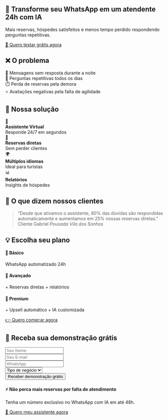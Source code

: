 <!-- Bootstrap 5 -->
<link href="https://cdn.jsdelivr.net/npm/bootstrap@5.3.3/dist/css/bootstrap.min.css" rel="stylesheet">

<!-- Hero -->
<div>
  <h2 class="my-5 fs-1 border-0">🏨 Transforme seu WhatsApp em um atendente 24h com IA</h2>
  <p class="lead mt-3">Mais reservas, hóspedes satisfeitos e menos tempo perdido respondendo perguntas repetitivas.</p>
  <a href="#lead-form" class="btn btn-warning btn-lg btn-cta mt-4">📲 Quero testar grátis agora</a>
</div>

<!-- Problema -->
<div class="my-5 p-5">
  <h2 class="mb-5">❌ O problema</h2>
  <div class="row g-5 text-center">
    <div class="col-md">
      <div class="card p-5">📩 Mensagens sem resposta durante a noite</div>
    </div>
    <div class="col-md">
      <div class="card p-5">🔁 Perguntas repetitivas todos os dias</div>
    </div>
    <div class="col-md">
      <div class="card p-5">⏱️ Perda de reservas pela demora</div>
    </div>
    <div class="col-md">
      <div class="card p-5">⭐ Avaliações negativas pela falta de agilidade</div>
    </div>
  </div>
</div>

<!-- Solução -->
<div class="bg-light my-5 p-5">
  <h2 class="mb-5 border-0">🚀 Nossa solução</h2>
  <div class="row g-5">
    <div class="col-md text-center">
      <div class="card p-5">🤖 <br><b>Assistente Virtual</b><br> Responde 24/7 em segundos</div>
    </div>
    <div class="col-md text-center">
      <div class="card p-5">📅 <br><b>Reservas diretas</b><br> Sem perder clientes</div>
    </div>
    <div class="col-md text-center">
      <div class="card p-5">🌍 <br><b>Múltiplos idiomas</b><br> Ideal para turistas
      </div>
    </div>
    <div class="col-md text-center">
      <div class="card p-5">📊 <br><b>Relatórios</b><br> Insights de hóspedes
      </div>
    </div>
  </div>
</div>

<!-- Prova Social -->
<div class="my-5 p-5">
  <h2 class="mb-5 border-0">💬 O que dizem nossos clientes</h2>
  <blockquote class="p-0 border-0 rounded blockquote text-center">
    “Desde que ativamos o assistente, 80% das dúvidas são respondidas automaticamente e aumentamos em 25% nossas reservas diretas.”
    <footer class="blockquote-footer mt-3">Cliente Gabriel <cite title="Source Title">Pousada Vila dos Sonhos</cite></footer>
  </blockquote>
</div>

<!-- Planos -->
<div class="bg-light my-5 p-5">
  <h2 class="mb-5 border-0">💡 Escolha seu plano</h2>
  <div class="row g-5">
    <div class="col-md">
      <div class="card p-5 text-center">
        <h4>🔹 Básico</h4>
        <p>WhatsApp automatizado 24h</p>
      </div>
    </div>
    <div class="col-md">
      <div class="card p-5 text-center">
        <h4>🔸 Avançado</h4>
        <p>+ Reservas diretas + relatórios</p>
      </div>
    </div>
    <div class="col-md">
      <div class="card p-5 text-center">
        <h4>🌟 Premium</h4>
        <p>+ Upsell automático + IA customizada</p>
      </div>
    </div>
  </div>
  <div class="text-center mt-5">
    <a href="#lead-form" class="btn btn-success btn-lg btn-cta">👉 Quero começar agora</a>
  </div>
</div>

<!-- Captura de Leads -->
<div id="lead-form" class="my-5 p-5">
  <h2 class="mb-5 border-0">📩 Receba sua demonstração grátis</h2>
  <form class="row g-5 justify-content-center align-items-center">
    <div class="col-md">
      <input type="text" class="form-control p-3" placeholder="Seu Nome" required>
    </div>
    <div class="col-md">
      <input type="email" class="form-control p-3" placeholder="Seu E-mail" required>
    </div>
    <div class="col-md">
      <input type="tel" class="form-control p-3" placeholder="WhatsApp" required>
    </div>
    <div class="col-md">
      <select class="form-select p-3">
        <option selected>Tipo de negócio</option>
        <option>Hotel</option>
        <option>Pousada</option>
        <option>Airbnb</option>
      </select>
    </div>
    <div class="col-md text-center">
      <button type="submit" class="btn btn-primary btn-lg btn-cta w-100">Receber demonstração grátis</button>
    </div>
  </form>
</div>

<!-- Rodapé -->
<footer class="my-5 p-5">
  <h4 class="mb-5 fs-2">⚡ Não perca mais reservas por falta de atendimento</h4>
  <p>Tenha um número exclusivo no WhatsApp com IA em até 48h.</p>
  <a href="#lead-form" class="btn btn-warning btn-lg btn-cta mt-3">📲 Quero meu assistente agora</a>
</footer>
